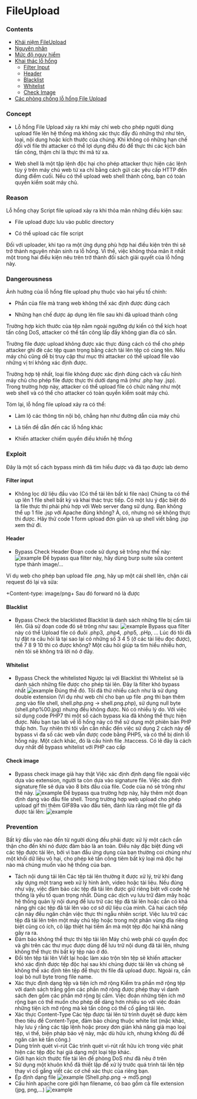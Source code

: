 # FileUpload

### Contents
- [Khái niệm FileUpload](https://github.com/chi442000/fileupload#Concept)
- [Nguyên nhân](https://github.com/chi442000/fileupload#reason)
- [Mức độ nguy hiểm ](https://github.com/chi442000/fileupload#dangerousness)
- [Khai thác lỗ hổng](https://github.com/chi442000/fileupload#exploit)
    - [Filter Input](https://github.com/chi442000/fileupload#filter-input)
    - [Header](https://github.com/chi442000/fileupload#header)
    - [Blacklist](https://github.com/chi442000/fileupload#blacklist)
    - [Whitelist](https://github.com/chi442000/fileupload#whitelist)
    - [Check Image](https://github.com/chi442000/fileupload#check-image)
- [Các phòng chống lỗ hổng File Upload](https://github.com/chi442000/SQLi#prevention)


### Concept
- Lỗ hổng File Upload xảy ra khi máy chỉ web cho phép người dùng upload file lên hệ thống mà không xác thực đầy đủ những thứ như tên, loại, nội dung hoặc kích thước của chúng. Khi không có những hạn chế đối với file thì attacker có thể lợi dụng điều đó để thực thi các kịch bản tấn công, thậm chí là thực thi mã từ xa.

- Web shell là một tập lệnh độc hại cho phép attacker thực hiện các lệnh tùy ý trên máy chủ web từ xa chỉ bằng cách gửi các yêu cấp HTTP đến đúng điểm cuối. Nếu có thể upload web shell thành công, bạn có toàn quyền kiểm soát máy chủ.

### Reason
 
Lỗ hổng chạy Script file upload xảy ra khi thỏa mãn những điều kiện sau:

- File upload được lưu vào public directory

- Có thể upload các file script

Đối với uploader, khi tạo ra một ứng dụng phù hợp hai điều kiện trên thì sẽ trở thành nguyên nhân sinh ra lỗ hổng. Vì thế, việc không thỏa mãn ít nhất một trong hai điều kiện nêu trên trở thành đối sách giải quyết của lỗ hổng này.

### Dangerousness

Ảnh hưởng của lỗ hổng file upload phụ thuộc vào hai yếu tố chính:

- Phần của file mà trang web không thể xác định được đúng cách

- Những hạn chế được áp dụng lên file sau khi đã upload thành công

Trường hợp kích thước của tệp nằm ngoài ngưỡng dự kiến có thể kích hoạt tấn công DoS, attacker có thể tấn công lấp đầy không gian đĩa có sẵn.

Trường file được upload không được xác thực đúng cách có thể cho phép attacker ghi đè các tệp quan trọng bằng cách tải lên tệp có cùng tên. Nếu máy chủ cũng dễ bị truy cập thư mục thì attacker có thể upload file vào những vị trí không xác định được.

Trường hợp tệ nhất, loại file không được xác định đúng cách và cấu hình máy chủ cho phép file được thực thi dưới dạng mã (như .php hay .jsp). Trong trường hợp này, attacker có thể upload file có chức năng như một web shell và có thể cho attacker có toàn quyền kiểm soát máy chú.

Tóm lại, lỗ hổng file upload xảy ra có thể:

- Làm lộ các thông tin nội bộ, chẳng hạn như đường dẫn của máy chủ

- Là tiền đề dẫn đến các lỗ hổng khác

- Khiến attacker chiếm quyền điều khiển hệ thống

### Exploit
Đây là một số cách bypass mình đã tìm hiểu được và đã tạo được lab demo
#### **Filter input**
- Không lọc dữ liệu đầu vào (Có thể tải lên bất kì file nào)
  Chúng ta có thể up lên 1 file shell bất kỳ và khai thác trực tiếp. Có một lưu ý đặc biệt đó là file thực thi phải phù hợp với Web server đang sử dụng. Bạn không thể up 1 file .jsp với Apache đúng không? À, có, nhưng nó sẽ không thực thi được. Hãy thử code 1 form upload đơn giản và up shell viết bằng .jsp xem thử đi.
#### Header
- Bypass Check Header
  Đoạn code sử dụng sẽ trông như thế này:
  ![example](1.png)
Để bypass qua filter này, hãy dùng burp suite sửa content type thành image/...

Ví dụ web cho phép bạn upload file .png, hãy up một cái shell lên, chặn cái request đó lại và sửa:

+Content-type: image/png+
Sau đó forward nó là được
#### Blacklist
- Bypass Check the blacklisted
Blacklist là danh sách những file bị cấm tải lên. Giả sử đoạn code đó sẽ trông như sau:
![example](2.png)
Bypass qua filter này có thể Upload file có đuôi .php3, .php4, .php5, .pHp, ... Lúc đó tôi đã tự đặt ra câu hỏi là tại sao lại có những số 3 4 5 (ở các tài liệu đọc được), thế 7 8 9 10 thì có được không? Một câu hỏi giúp ta tìm hiểu nhiều hơn, nên tôi sẽ không trả lời nó ở đây.
#### Whitelist
- Bypass Check the whitelisted
Ngược lại với Blacklist thì Whitelist sẽ là danh sách những file được cho phép tải lên. Đây là filter khó bypass nhất
![example](3.png)
Đúng thế đó. Tôi đã thử nhiểu cách như là sử dụng double extension (Ví dụ như web chỉ cho bạn up file .png thì bạn thêm .png vào file shell, shell.php.png -> shell.png.php), sử dụng null byte (shell.php%00.jpg) nhưng đều không được. Nó có nhiều lý do. Với việc sử dụng code PHP7 thì một số cách bypass kia đã không thể thực hiện được. Nếu bạn tạo lab về lỗ hổng này có thể sử dụng một phiên bản PHP thấp hơn. Tuy nhiên thì tôi vẫn cần nhắc đến việc sử dụng 2 cách này để bypass vì đa số các web vẫn được code bằng PHP5, và có thể bị dính lỗ hổng này.
Một cách khác, đó là cấu hình file .htaccess. Có lẽ đây là cách duy nhất để bypass whitelist với PHP cao cấp
#### Check image
- Bypass check image giả hay thật
Việc xác định định dạng file ngoài việc dựa vào extension, người ta còn dựa vào signature file. Việc xác định signature file sẽ dựa vào 8 bits đầu của file. Code của nó sẽ trông như thế này.
![example](4.png)
Để bypass qua trường hợp này, hãy thêm một đoạn định dạng vào đầu file shell. Trong trường hợp web upload cho phép upload gif thì thêm GIF89a vào đầu tiên, đánh lừa rằng một file gif đã được tải lên:
![example](5.png)


### Prevention 

Bất kỳ đầu vào nào đến từ người dùng đều phải được xử lý một cách cẩn thận cho đến khi nó được đảm bảo là an toàn. Điều này đặc biệt đúng với các tệp được tải lên, bởi vì ban đầu ứng dụng của bạn thường coi chúng như một khối dữ liệu vô hại, cho phép kẻ tấn công tiêm bất kỳ loại mã độc hại nào mà chúng muốn vào hệ thống của bạn.
- Tách nội dung tải lên
Các tệp tải lên thường ít được xử lý, trừ khi đang xây dựng một trang web xử lý hình ảnh, video hoặc tài liệu. Nếu đúng như vậy, việc đảm bảo các tệp đã tải lên được giữ riêng biệt với code hệ thống là yếu tố quan trọng nhất. Dùng các dịch vụ lưu trữ đám mây hoặc hệ thống quản lý nội dung để lưu trữ các tệp đã tải lên hoặc cần có khả năng ghi các tệp đã tải lên vào cơ sở dữ liệu của mình. Cả hai cách tiếp cận này đều ngăn chặn việc thực thi ngẫu nhiên script. Việc lưu trữ các tệp đã tải lên trên một máy chủ tệp hoặc trong một phân vùng đĩa riêng biệt cũng có ích, cô lập thiệt hại tiềm ẩn mà một tệp độc hại khả năng gây ra ra.
- Đảm bảo không thể thực thi tệp tải lên
Máy chủ web phải có quyền đọc và ghi trên các thư mục được dùng để lưu trữ nội dung đã tải lên, nhưng không thể thực thi bất kỳ tệp nào ở đó.
- Đổi tên tệp tải lên
Viết lại hoặc làm xáo trộn tên tệp sẽ khiến attacker khó xác định được tệp độc hại sau khi chúng được tải lên và chúng sẽ không thể xác định tên tệp để thực thi file đã upload được. Ngoài ra, cần loại bỏ null byte trong file name.
- Xác thực định dạng tệp và tiện ích mở rộng
Kiểm tra phần mở rộng tệp với danh sách trắng gồm các phần mở rộng được phép thay vì danh sách đen gồm các phần mở rộng bị cấm. Việc đoán những tiện ích mở rộng bạn có thể muốn cho phép dễ dàng hơn nhiều so với việc đoán những tiện ích mở rộng mà kẻ tấn công có thể cố gắng tải lên.
- Xác thực Content-Type
Các tệp được tải lên từ trình duyệt sẽ được kèm theo tiêu đề Content-Type, đảm bảo chúng thuộc white list (mặc khác, hãy lưu ý rằng các tập lệnh hoặc proxy đơn giản khả năng giả mạo loại tệp, vì thế, biện pháp bảo vệ này, mặc dù hữu ích, nhưng không đủ để ngăn cản kẻ tấn công.)
- Dùng trình quét vi-rút
Các trình quét vi-rút rất hữu ích trong việc phát hiện các tệp độc hại giả dạng một loại tệp khác.
- Giới hạn kích thước file tải lên đề phòng DoS như đã nêu ở trên
- Sử dụng một khuôn khổ đã thiết lập để xử lý trước quá trình tải lên tệp thay vì cố gắng viết các cơ chế xác thực của riêng bạn.
- Ép định dạng file
![example](6.png)
(Shell.php.png -> md5.png)
- Cấu hình apache core giới hạn filename, có bao gồm cả file extension (jpg, png,...)
![example](7.png)



